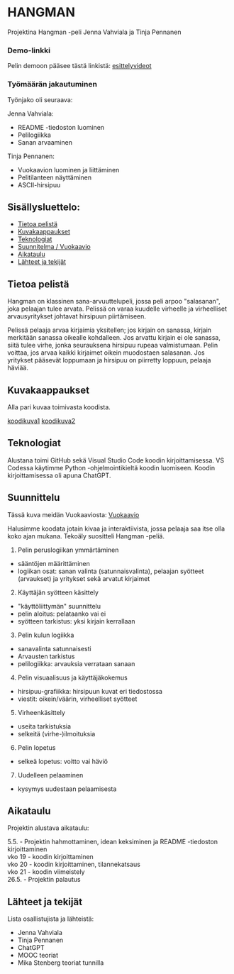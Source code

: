 # HANGMAN
Projektina Hangman -peli
Jenna Vahviala ja Tinja Pennanen

### Demo-linkki
Pelin demoon pääsee tästä linkistä:
[esittelyvideot](https://fotovahviala.kuvat.fi/i/9rZXJYF7QtGg3V5dWEUDHe46RkhbPNv8)

### Työmäärän jakautuminen
Työnjako oli seuraava:

Jenna Vahviala:
- README -tiedoston luominen
- Pelilogiikka
- Sanan arvaaminen

Tinja Pennanen:
- Vuokaavion luominen ja liittäminen
- Pelitilanteen näyttäminen
- ASCII-hirsipuu

## Sisällysluettelo:

- [Tietoa pelistä](#tietoa-pelistä)  
- [Kuvakaappaukset](#kuvakaappaukset)  
- [Teknologiat](#teknologiat)    
- [Suunnitelma / Vuokaavio](#suunnittelu)  
- [Aikataulu](#aikataulu)  
- [Lähteet ja tekijät](#lähteet-ja-tekijät)   

## Tietoa pelistä 
Hangman on klassinen sana-arvuuttelupeli, jossa peli arpoo "salasanan", joka pelaajan tulee arvata. Pelissä on varaa kuudelle virheelle ja virheelliset arvausyritykset johtavat hirsipuun piirtämiseen. 

Pelissä pelaaja arvaa kirjaimia yksitellen; jos kirjain on sanassa, kirjain merkitään sanassa oikealle kohdalleen. Jos arvattu kirjain ei ole sanassa, siitä tulee virhe, jonka seurauksena hirsipuu rupeaa valmistumaan. Pelin voittaa, jos arvaa kaikki kirjaimet oikein muodostaen salasanan. Jos yritykset pääsevät loppumaan ja hirsipuu on piirretty loppuun, pelaaja häviää.

## Kuvakaappaukset  
Alla pari kuvaa toimivasta koodista.

[koodikuva1](kuvat/Screenshot1.png)
[koodikuva2](kuvat/Screenshot2.png)

## Teknologiat
Alustana toimi GitHub sekä Visual Studio Code koodin kirjoittamisessa. VS Codessa käytimme Python -ohjelmointikieltä koodin luomiseen. Koodin kirjoittamisessa oli apuna ChatGPT.

## Suunnittelu
Tässä kuva meidän Vuokaaviosta:
[Vuokaavio](kuvat/Vuokaavio.png)

Halusimme koodata jotain kivaa ja interaktiivista, jossa pelaaja saa itse olla koko ajan mukana. Tekoäly suositteli Hangman -peliä.

1. Pelin peruslogiikan ymmärtäminen
- sääntöjen määrittäminen
- logiikan osat: sanan valinta (satunnaisvalinta), pelaajan syötteet (arvaukset) ja yritykset sekä arvatut kirjaimet

2. Käyttäjän syötteen käsittely
- "käyttöliittymän" suunnittelu
- pelin aloitus: pelataanko vai ei
- syötteen tarkistus: yksi kirjain kerrallaan

3. Pelin kulun logiikka
- sanavalinta satunnaisesti
- Arvausten tarkistus
- pelilogiikka: arvauksia verrataan sanaan

4. Pelin visuaalisuus ja käyttäjäkokemus
- hirsipuu-grafiikka: hirsipuun kuvat eri tiedostossa
- viestit: oikein/väärin, virheelliset syötteet

5. Virheenkäsittely
- useita tarkistuksia
- selkeitä (virhe-)ilmoituksia

6. Pelin lopetus
- selkeä lopetus: voitto vai häviö

7. Uudelleen pelaaminen
- kysymys uudestaan pelaamisesta

## Aikataulu
Projektin alustava aikataulu:

5.5. - Projektin hahmottaminen, idean keksiminen ja README -tiedoston kirjoittaminen  
vko 19 - koodin kirjoittaminen  
vko 20 - koodin kirjoittaminen, tilannekatsaus  
vko 21 - koodin viimeistely  
26.5. - Projektin palautus

## Lähteet ja tekijät  
Lista osallistujista ja lähteistä:

- Jenna Vahviala
- Tinja Pennanen
- ChatGPT
- MOOC teoriat
- Mika Stenberg teoriat tunnilla

